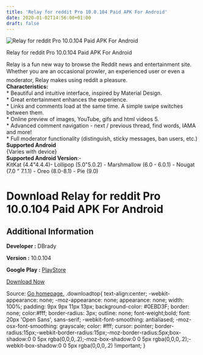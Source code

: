 ```yaml
---
title: 'Relay for reddit Pro 10.0.104 Paid APK For Android'
date: 2020-01-02T14:56:00+01:00
draft: false
---
```


![Relay for reddit Pro 10.0.104 Paid APK For Android](https://i0.wp.com/apkhome.net/wp-content/uploads/2020/01/Relay-for-reddit-Pro-10.0.104-Paid.png "Relay for reddit Pro 10.0.104 Paid APK For Android")

  

Relay for reddit Pro 10.0.104 Paid APK For Android

Relay is a fun new way to browse the Reddit news and entertainment site. Whether you are an occasional prowler, an experienced user or even a moderator, Relay makes using reddit a pleasure.  
**Characteristics:**  
\* Beautiful and intuitive interface, inspired by Material Design.  
\* Great entertainment enhances the experience.  
\* Links and comments load at the same time. A simple swipe switches between them.  
\* Online preview of images, YouTube, gifs and html videos 5.  
\* Advanced comment navigation - next / previous thread, find words, IAMA and more!  
\* Full moderator functionality (distinguish, sticky messages, ban users, etc.)  
**Supported Android**  
{Varies with device}  
**Supported Android Version**:-  
KitKat (4.4"4.4.4)- Lollipop (5.0"5.0.2) - Marshmallow (6.0 - 6.0.1) - Nougat (7.0 " 7.1.1) - Oreo (8.0-8.1) - Pie (9.0)

Download Relay for reddit Pro 10.0.104 Paid APK For Android
===========================================================

Additional Information
----------------------

**Developer :** DBrady

**Version :** 10.0.104

**Google Play :** [PlayStore](https://play.google.com/store/apps/details?id=reddit.news)

  

[Download Now](https://store4app.co/post/relay-for-reddit-pro-10-0-104-paid-apk-for-android_1577973063)

  
Source: [Go homepage.](https://store4app.co/post/relay-for-reddit-pro-10-0-104-paid-apk-for-android_1577973063) .downloadtop{ text-align:center; -webkit-appearance: none; -moz-appearance: none; appearance: none; width: 100%; padding: 9px 9px 11px 13px; background-color: #0EBD3F; border: none; color:#fff; border-radius: 3px; outline: none; font-weight;bold; font: 20px 'Open Sans', sans-serif; -webkit-font-smoothing: antialiased; -moz-osx-font-smoothing: grayscale; color: #fff; cursor: pointer; border-radius:15px;-webkit-border-radius:15px;-moz-border-radius:5px;box-shadow:0 0 5px rgba(0,0,0,.2);-moz-box-shadow:0 0 5px rgba(0,0,0,.2);-webkit-box-shadow:0 0 5px rgba(0,0,0,.2) !important; }
